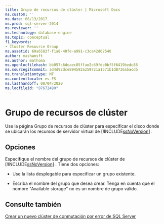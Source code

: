```yaml
---
title: Grupo de recursos de clúster | Microsoft Docs
ms.custom: ''
ms.date: 06/13/2017
ms.prod: sql-server-2014
ms.reviewer: ''
ms.technology: database-engine
ms.topic: conceptual
f1_keywords:
- Cluster Resource Group
ms.assetid: 69a6582f-f1a8-40fe-a991-c3ca42d62540
author: mashamsft
ms.author: mathoma
ms.openlocfilehash: bb057c6deaec85ffae2c69fde0bf5f6419bedc88
ms.sourcegitcommit: ad4d92dce894592a259721a1571b1d8736abacdb
ms.translationtype: MT
ms.contentlocale: es-ES
ms.lasthandoff: 08/04/2020
ms.locfileid: "87672490"
---
```

# <a name="cluster-resource-group"></a>Grupo de recursos de clúster
  Use la página Grupo de recursos de clúster para especificar el disco donde se ubicarán los recursos de servidor virtual de [!INCLUDE[ssNoVersion](../../includes/ssnoversion-md.md)] .  
  
## <a name="options"></a>Opciones  
 Especifique el nombre del grupo de recursos de clúster de [!INCLUDE[ssNoVersion](../../includes/ssnoversion-md.md)] . Tiene dos opciones:  
  
-   Use la lista desplegable para especificar un grupo existente.  
  
-   Escriba el nombre del grupo que desea crear. Tenga en cuenta que el nombre "Available storage" no es un nombre de grupo válido.  
  
## <a name="see-also"></a>Consulte también  
 [Crear un nuevo clúster de conmutación por error de SQL Server](https://go.microsoft.com/fwlink/?LinkId=190960)  
  
  
